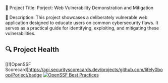 📌 Project Title:
Porject: Web Vulnerability Demonstration and Mitigation

📖 Description:
This project showcases a deliberately vulnerable web application designed to educate users on common cybersecurity flaws. It serves as a practical guide for identifying, exploiting, and mitigating these vulnerabilities.
## 🔍 Project Health

[[![OpenSSF Scorecard]https://api.securityscorecards.dev/projects/github.com/lifely0boop/Porject/badge
[![OpenSSF Best Practices](https://www.bestpractices.dev/projects/your-project-id/badge)](https://www.bestpractices.dev/projects/your-project-id)
